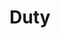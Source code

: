 ---
title: 'Duty'
categories: [flying, gallery]
banner: duty.jpg
caption: Some days you fight the jet. Other days you fight the duty desk.
type: image
---